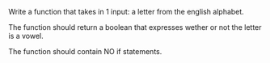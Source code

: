Write a function that takes in 1 input: a letter from the english alphabet.

The function should return a boolean that expresses wether or not the letter is a vowel.

The function should contain NO if statements.
